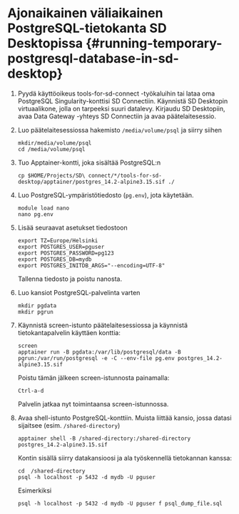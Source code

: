 # Ajonaikainen väliaikainen PostgreSQL-tietokanta SD Desktopissa {#running-temporary-postgresql-database-in-sd-desktop}

1. Pyydä käyttöoikeus tools-for-sd-connect -työkaluihin tai lataa oma PostgreSQL Singularity-konttisi SD Connectiin. Käynnistä SD Desktopin virtuaalikone, jolla on tarpeeksi suuri datalevy. Kirjaudu SD Desktopiin, avaa Data Gateway -yhteys SD Connectiin ja avaa päätelaitesessio.

2. Luo päätelaitesessiossa hakemisto `/media/volume/psql` ja siirry siihen

    ```text
    mkdir/media/volume/psql
    cd /media/volume/psql
    ```

3. Tuo Apptainer-kontti, joka sisältää PostgreSQL:n

    ```text
    cp $HOME/Projects/SD\ connect/*/tools-for-sd-desktop/apptainer/postgres_14.2-alpine3.15.sif ./
    ```

4. Luo PostgreSQL-ympäristötiedosto (`pg.env`), jota käytetään.

    ```text
    module load nano
    nano pg.env
    ```

5. Lisää seuraavat asetukset tiedostoon

    ```text
    export TZ=Europe/Helsinki
    export POSTGRES_USER=pguser
    export POSTGRES_PASSWORD=pg123
    export POSTGRES_DB=mydb
    export POSTGRES_INITDB_ARGS="--encoding=UTF-8"
    ```

    Tallenna tiedosto ja poistu nanosta.

6. Luo kansiot PostgreSQL-palvelinta varten

    ```text
    mkdir pgdata
    mkdir pgrun 
    ```

7. Käynnistä screen-istunto päätelaitesessiossa ja käynnistä tietokantapalvelin käyttäen konttia:

    ```text
    screen
    apptainer run -B pgdata:/var/lib/postgresql/data -B pgrun:/var/run/postgresql -e -C --env-file pg.env postgres_14.2-alpine3.15.sif
    ```

    Poistu tämän jälkeen screen-istunnosta painamalla:

    ```text
    Ctrl-a-d
    ```

    Palvelin jatkaa nyt toimintaansa screen-istunnossa.

8. Avaa shell-istunto PostgreSQL-konttiin. Muista liittää kansio, jossa datasi sijaitsee (esim. `/shared-directory`)

    ```text
    apptainer shell -B /shared-directory:/shared-directory postgres_14.2-alpine3.15.sif
    ```

    Kontin sisällä siirry datakansioosi ja ala työskennellä tietokannan kanssa:

    ```text
    cd  /shared-directory
    psql -h localhost -p 5432 -d mydb -U pguser
    ```

    Esimerkiksi

    ```text
    psql -h localhost -p 5432 -d mydb -U pguser f psql_dump_file.sql
    ```